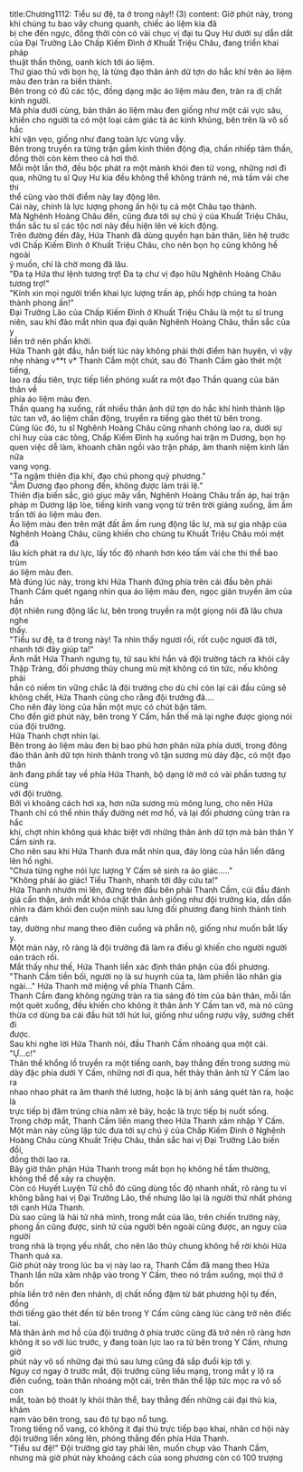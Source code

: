 title:Chương1112: Tiểu sư đệ, ta ở trong này!! (3)
content:
Giờ phút này, trong khi chúng tu bao vây chung quanh, chiếc áo liệm kia đã<br>bị che đến ngực, đồng thời còn có vài chục vị đại tu Quy Hư dưới sự dẫn dắt<br>của Đại Trưởng Lão Chấp Kiếm Đình ở Khuất Triệu Châu, đang triển khai pháp<br>thuật thần thông, oanh kích tới áo liệm.<br>Thứ giao thủ với bọn họ, là từng đạo thân ảnh dữ tợn do hắc khí trên áo liệm<br>màu đen tràn ra biến thành.<br>Bên trong có đủ các tộc, đồng dạng mặc áo liệm màu đen, tràn ra dị chất<br>kinh người.<br>Mà phía dưới cùng, bản thân áo liệm màu đen giống như một cái vực sâu,<br>khiến cho người ta có một loại cảm giác tà ác kinh khủng, bên trên là vô số hắc<br>khí vặn vẹo, giống như đang toàn lực vùng vẫy.<br>Bên trong truyền ra từng trận gầm kinh thiên động địa, chấn nhiếp tâm thần,<br>đồng thời còn kèm theo cả hơi thở.<br>Mỗi một lần thở, đều bộc phát ra một mảnh khói đen tử vong, những nơi đi<br>qua, những tu sĩ Quy Hư kia đều không thể không tránh né, mà tấm vải che thi<br>thể cũng vào thời điểm này lay động lên.<br>Cái này, chính là lực lượng phong ấn hội tụ cả một Châu tạo thành.<br>Mà Nghênh Hoàng Châu đến, cũng đưa tới sự chú ý của Khuất Triệu Châu,<br>thần sắc tu sĩ các tộc nơi này đều hiện lên vẻ kích động.<br>Trên đường đến đây, Hứa Thanh đã dùng quyền hạn bản thân, liên hệ trước<br>với Chấp Kiếm Đình ở Khuất Triệu Châu, cho nên bọn họ cũng không hề ngoài<br>ý muốn, chỉ là chờ mong đã lâu.<br>"Đa tạ Hứa thư lệnh tương trợ! Đa tạ chư vị đạo hữu Nghênh Hoàng Châu<br>tương trợ!"<br>"Kính xin mọi người triển khai lực lượng trấn áp, phối hợp chúng ta hoàn<br>thành phong ấn!"<br>Đại Trưởng Lão của Chấp Kiếm Đình ở Khuất Triệu Châu là một tu sĩ trung<br>niên, sau khi đảo mắt nhìn qua đại quân Nghênh Hoàng Châu, thần sắc của y<br>liền trở nên phấn khởi.<br>Hứa Thanh gật đầu, hắn biết lúc này không phải thời điểm hàn huyên, vì vậy<br>nhẹ nhàng v**t v* Thanh Cầm một chút, sau đó Thanh Cầm gào thét một tiếng,<br>lao ra đầu tiên, trực tiếp liền phóng xuất ra một đạo Thần quang của bản thân về<br>phía áo liệm màu đen.<br>Thần quang hạ xuống, rất nhiều thân ảnh dữ tợn do hắc khí hình thành lập<br>tức tan vỡ, áo liệm chấn động, truyền ra tiếng gào thét từ bên trong.<br>Cùng lúc đó, tu sĩ Nghênh Hoàng Châu cũng nhanh chóng lao ra, dưới sự<br>chỉ huy của các tông, Chấp Kiếm Đình hạ xuống hai trận m Dương, bọn họ<br>quen việc dễ làm, khoanh chân ngồi vào trận pháp, âm thanh niệm kinh lần nữa<br>vang vọng.<br>"Ta ngậm thiên địa khí, đạo chú phong quỷ phương."<br>"Âm Dương đạo phong đến, không được làm trái lệ."<br>Thiên địa biến sắc, gió giục mây vần, Nghênh Hoàng Châu trấn áp, hai trận<br>pháp m Dương lập lòe, tiếng kinh vang vọng từ trên trời giáng xuống, ầm ầm<br>trấn tới áo liệm màu đen.<br>Áo liệm màu đen trên mặt đất ầm ầm rung động lắc lư, mà sự gia nhập của<br>Nghênh Hoàng Châu, cũng khiến cho chúng tu Khuất Triệu Châu mỏi mệt đã<br>lâu kích phát ra dư lực, lấy tốc độ nhanh hơn kéo tấm vải che thi thể bao trùm<br>áo liệm màu đen.<br>Mà đúng lúc này, trong khi Hứa Thanh đứng phía trên cái đầu bên phải<br>Thanh Cầm quét ngang nhìn qua áo liệm màu đen, ngọc giản truyền âm của hắn<br>đột nhiên rung động lắc lư, bên trong truyền ra một giọng nói đã lâu chưa nghe<br>thấy.<br>"Tiểu sư đệ, ta ở trong này! Ta nhìn thấy ngươi rồi, rốt cuộc ngươi đã tới,<br>nhanh tới đây giúp ta!"<br>Ánh mắt Hứa Thanh ngưng tụ, từ sau khi hắn và đội trưởng tách ra khỏi cây<br>Thập Tràng, đối phương thủy chung mù mịt không có tin tức, nếu không phải<br>hắn có niềm tin vững chắc là đội trưởng cho dù chỉ còn lại cái đầu cũng sẽ<br>không chết, Hứa Thanh cũng cho rằng đội trưởng đã....<br>Cho nên đáy lòng của hắn một mực có chút bận tâm.<br>Cho đến giờ phút này, bên trong Y Cấm, hắn thế mà lại nghe được giọng nói<br>của đội trưởng.<br>Hứa Thanh chợt nhìn lại.<br>Bên trong áo liệm màu đen bị bao phủ hơn phân nửa phía dưới, trong đông<br>đảo thân ảnh dữ tợn hình thành trong vô tận sương mù dày đặc, có một đạo thân<br>ảnh đang phất tay về phía Hứa Thanh, bộ dạng lờ mờ có vài phần tương tự cùng<br>với đội trường.<br>Bởi vì khoảng cách hơi xa, hơn nữa sương mù mông lung, cho nên Hứa<br>Thanh chỉ có thể nhìn thấy đường nét mơ hồ, vả lại đối phương cũng tràn ra hắc<br>khí, chợt nhìn không quá khác biệt với những thân ảnh dữ tợn mà bản thân Y<br>Cấm sinh ra.<br>Cho nên sau khi Hứa Thanh đưa mắt nhìn qua, đáy lòng của hắn liền dâng<br>lên hồ nghi.<br>"Chưa từng nghe nói lực lượng Y Cấm sẽ sinh ra ảo giác....."<br>"Không phải ảo giác! Tiểu Thanh, nhanh tới đây cứu ta!"<br>Hứa Thanh nhướn mi lên, đứng trên đầu bên phải Thanh Cầm, cúi đầu đánh<br>giá cẩn thận, ánh mắt khóa chặt thân ảnh giống như đội trưởng kia, dần dần<br>nhìn ra đám khói đen cuộn mình sau lưng đối phương đang hình thành tình cánh<br>tay, dường như mang theo điên cuồng và phẫn nộ, giống như muốn bắt lấy y.<br>Một màn này, rõ ràng là đội trưởng đã làm ra điều gì khiến cho người người<br>oán trách rồi.<br>Mắt thấy như thế, Hứa Thanh liền xác định thân phận của đối phương.<br>"Thanh Cầm tiền bối, người nọ là sư huynh của ta, làm phiền lão nhân gia<br>ngài..." Hứa Thanh mở miệng về phía Thanh Cầm.<br>Thanh Cầm đang không ngừng tràn ra tia sáng đỏ tím của bản thân, mỗi lần<br>một quét xuống, đều khiến cho không ít thân ảnh Y Cấm tan vỡ, mà nó cũng<br>thừa cơ dùng ba cái đầu hút tới hút lui, giống như uống rượu vậy, sướng chết đi<br>được.<br>Sau khi nghe lời Hứa Thanh nói, đầu Thanh Cầm nhoáng qua một cái.<br>"Ự...c!"<br>Thân thể khổng lồ truyền ra một tiếng oanh, bay thẳng đến trong sương mù<br>dày đặc phía dưới Y Cấm, những nơi đi qua, hết thảy thân ảnh từ Y Cấm lao ra<br>nhao nhao phát ra âm thanh thê lương, hoặc là bị ánh sáng quét tản ra, hoặc là<br>trực tiếp bị đâm trúng chia năm xẻ bảy, hoặc là trực tiếp bị nuốt sống.<br>Trong chớp mắt, Thanh Cầm liền mang theo Hứa Thanh xâm nhập Y Cấm.<br>Một màn này cũng lập tức đưa tới sự chú ý của Chấp Kiếm Đình ở Nghênh<br>Hoàng Châu cùng Khuất Triệu Châu, thần sắc hai vị Đại Trưởng Lão biến đổi,<br>đồng thời lao ra.<br>Bây giờ thân phận Hứa Thanh trong mắt bọn họ không hề tầm thường,<br>không thể để xảy ra chuyện.<br>Còn có Huyết Luyện Tử chỗ đó cũng dùng tốc độ nhanh nhất, rõ ràng tu vi<br>không bằng hai vị Đại Trưởng Lão, thế nhưng lão lại là người thứ nhất phóng<br>tới cạnh Hứa Thanh.<br>Dù sao cũng là hài tử nhà mình, trong mắt của lão, trên chiến trường này,<br>phong ấn cũng được, sinh tử của người bên ngoài cũng được, an nguy của người<br>trong nhà là trọng yếu nhất, cho nên lão thủy chung không hề rời khỏi Hứa<br>Thanh quá xa.<br>Giờ phút này trong lúc ba vị này lao ra, Thanh Cầm đã mang theo Hứa<br>Thanh lần nữa xâm nhập vào trong Y Cấm, theo nó trầm xuống, mọi thứ ở bốn<br>phía liền trở nên đen nhánh, dị chất nồng đậm từ bát phương hội tụ đến, đồng<br>thời tiếng gào thét đến từ bên trong Y Cấm cũng càng lúc càng trở nên điếc tai.<br>Mà thân ảnh mơ hồ của đội trưởng ở phía trước cũng đã trở nên rõ ràng hơn<br>không ít so với lúc trước, y đang toàn lực lao ra từ bên trong Y Cấm, nhưng giờ<br>phút này vô số những đại thủ sau lưng cũng đã sắp đuổi kịp tới y.<br>Nguy cơ ngay ở trước mắt, đội trưởng cũng liều mạng, trong mắt y lộ ra<br>điên cuồng, toàn thân nhoáng một cái, trên thân thể lập tức mọc ra vô số con<br>mắt, toàn bộ thoát ly khỏi thân thể, bay thẳng đến những cái đại thủ kia, khảm<br>nạm vào bên trong, sau đó tự bạo nổ tung.<br>Trong tiếng nổ vang, có không ít đại thủ trực tiếp bạo khai, nhân cơ hội này<br>đội trưởng liền xông lên, phóng thẳng đến phía Hứa Thanh.<br>"Tiểu sư đệ!" Đội trưởng giơ tay phải lên, muốn chụp vào Thanh Cầm,<br>nhưng mà giờ phút này khoảng cách của song phương còn có 100 trượng